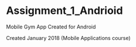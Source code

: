 # Assignment_1_Andrioid

Mobile Gym App Created for Android

Created January 2018 (Mobile Applications course)
